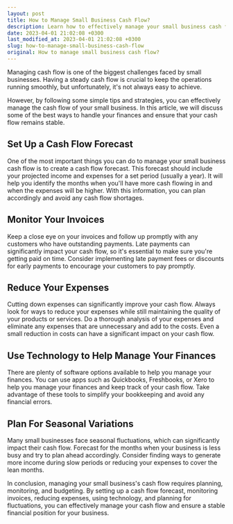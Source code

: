 ```yaml
---
layout: post
title: How to Manage Small Business Cash Flow?
description: Learn how to effectively manage your small business cash flow with these helpful tips and strategies.
date: 2023-04-01 21:02:08 +0300
last_modified_at: 2023-04-01 21:02:08 +0300
slug: how-to-manage-small-business-cash-flow
original: How to manage small business cash flow?
---
```

Managing cash flow is one of the biggest challenges faced by small businesses. Having a steady cash flow is crucial to keep the operations running smoothly, but unfortunately, it's not always easy to achieve.

However, by following some simple tips and strategies, you can effectively manage the cash flow of your small business. In this article, we will discuss some of the best ways to handle your finances and ensure that your cash flow remains stable.

## Set Up a Cash Flow Forecast

One of the most important things you can do to manage your small business cash flow is to create a cash flow forecast. This forecast should include your projected income and expenses for a set period (usually a year). It will help you identify the months when you'll have more cash flowing in and when the expenses will be higher. With this information, you can plan accordingly and avoid any cash flow shortages.

## Monitor Your Invoices

Keep a close eye on your invoices and follow up promptly with any customers who have outstanding payments. Late payments can significantly impact your cash flow, so it's essential to make sure you're getting paid on time. Consider implementing late payment fees or discounts for early payments to encourage your customers to pay promptly.

## Reduce Your Expenses

Cutting down expenses can significantly improve your cash flow. Always look for ways to reduce your expenses while still maintaining the quality of your products or services. Do a thorough analysis of your expenses and eliminate any expenses that are unnecessary and add to the costs. Even a small reduction in costs can have a significant impact on your cash flow.

## Use Technology to Help Manage Your Finances

There are plenty of software options available to help you manage your finances. You can use apps such as Quickbooks, Freshbooks, or Xero to help you manage your finances and keep track of your cash flow. Take advantage of these tools to simplify your bookkeeping and avoid any financial errors.

## Plan For Seasonal Variations

Many small businesses face seasonal fluctuations, which can significantly impact their cash flow. Forecast for the months when your business is less busy and try to plan ahead accordingly. Consider finding ways to generate more income during slow periods or reducing your expenses to cover the lean months.

In conclusion, managing your small business's cash flow requires planning, monitoring, and budgeting. By setting up a cash flow forecast, monitoring invoices, reducing expenses, using technology, and planning for fluctuations, you can effectively manage your cash flow and ensure a stable financial position for your business.